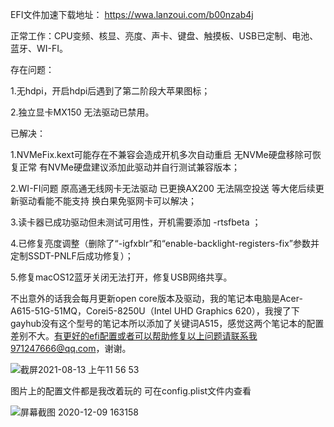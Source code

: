 
EFI文件加速下载地址： https://wwa.lanzoui.com/b00nzab4j 

正常工作：CPU变频、核显、亮度、声卡、键盘、触摸板、USB已定制、电池、蓝牙、WI-FI。

存在问题：

1.无hdpi，开启hdpi后遇到了第二阶段大苹果图标；

2.独立显卡MX150 无法驱动已禁用。

已解决：

1.NVMeFix.kext可能存在不兼容会造成开机多次自动重启 无NVMe硬盘移除可恢复正常 有NVMe硬盘建议添加此驱动并自行测试兼容版本；

2.WI-FI问题 原高通无线网卡无法驱动 已更换AX200 无法隔空投送 等大佬后续更新驱动看能不能支持 换白果免驱网卡可以解决；

3.读卡器已成功驱动但未测试可用性，开机需要添加 -rtsfbeta ；

4.已修复亮度调整（删除了“-igfxblr”和“enable-backlight-registers-fix”参数并定制SSDT-PNLF后成功修复）；

5.修复macOS12蓝牙关闭无法打开，修复USB网络共享。

不出意外的话我会每月更新open core版本及驱动，我的笔记本电脑是Acer-A615-51G-51MQ，Corei5-8250U（Intel UHD Graphics 620），我搜了下gayhub没有这个型号的笔记本所以添加了关键词A515，感觉这两个笔记本的配置差别不大。有更好的efi配置或者可以帮助修复以上问题请联系我971247666@qq.com，谢谢。

![截屏2021-08-13 上午11 56 53](https://user-images.githubusercontent.com/67421836/129302893-6cb3954e-9356-4dc9-80e0-000f0ea93af2.png)

图片上的配置文件都是我改着玩的 可在config.plist文件内查看

![屏幕截图 2020-12-09 163158](https://user-images.githubusercontent.com/67421836/129293568-424256ba-1b45-428f-8a57-f515ef3cb905.png)
